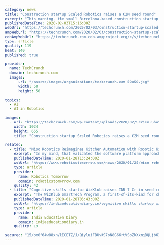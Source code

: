 ```yaml
---
category: news
title: "Construction startup Scaled Robotics raises a €2M seed round"
excerpt: "This morning, the small Barcelona-based construction startup announced that it has raised a €2 million seed investment ... both investors who share our vision of changing the industry through a combination of robotics and artificial intelligence.”"
publishedDateTime: 2020-02-03T15:16:00Z
webUrl: "https://techcrunch.com/2020/02/03/construction-startup-scaled-robotics-raises-a-e2m-seed-round/"
ampWebUrl: "https://techcrunch.com/2020/02/03/construction-startup-scaled-robotics-raises-a-e2m-seed-round/amp/"
cdnAmpWebUrl: "https://techcrunch-com.cdn.ampproject.org/c/s/techcrunch.com/2020/02/03/construction-startup-scaled-robotics-raises-a-e2m-seed-round/amp/"
type: article
quality: 119
heat: 140
published: true

provider:
  name: TechCrunch
  domain: techcrunch.com
  images:
    - url: "/assets/images/organizations/techcrunch.com-50x50.jpg"
      width: 50
      height: 50

topics:
  - AI
  - AI in Robotics

images:
  - url: "https://techcrunch.com/wp-content/uploads/2020/02/Screen-Shot-2020-02-03-at-10.09.42-AM.png?w=1024"
    width: 1024
    height: 655
    title: "Construction startup Scaled Robotics raises a €2M seed round"

related:
  - title: "Miso Robotics Reimagines Kitchen Automation with Robotic Kitchen Assistant on a Rail"
    excerpt: "In my mind, that validated the software platform approach we took in designing Flippy's brain,\" noted Dr. Ryan Sinnet, CTO of Miso Robotics. While the next generation of the product has been taking shape, the team has continued to make breakthroughs in the artificial intelligence software that powers Flippy. This has resulted in software that ..."
    publishedDateTime: 2020-01-28T13:24:00Z
    webUrl: "https://www.roboticstomorrow.com/news/2020/01/28/miso-robotics-reimagines-kitchen-automation-with-robotic-kitchen-assistant-on-a-rail/14722/"
    type: article
    provider:
      name: Robotics Tomorrow
      domain: roboticstomorrow.com
    quality: 42
  - title: "Cognitive skills startup WizKlub raises INR 7 Cr in seed round"
    excerpt: "The WizKlub SmartTech Program, a first-of-its-kind for children as young as 6 years, builds lifelong skills and confidence to create tech products by application of coding, robotics, smart devices and AI. The startup has 150+ centers in Bengaluru and has progressed 3000+ children through its programs. The company also offers HOTS and SmartTech ..."
    publishedDateTime: 2020-01-28T06:43:00Z
    webUrl: "https://indiaeducationdiary.in/cognitive-skills-startup-wizklub-raises-inr-7-cr-in-seed-round/"
    type: article
    provider:
      name: India Education Diary
      domain: indiaeducationdiary.in
    quality: 19

secured: "15/ox0f64w88xn/kECETZ/J/QiyluiFBUvRS7oN8G66rtVSbZkXxnqBQLjb63Lc0LHoUNtpgFJCMAybQoItXBCPPQau6OQXktvuHQSJheT0FQZ4MJv8U/A9lGINuyQ2O9YWQt13G9mGbBX5zpCTbo5c3UJxN7lC3s5Sw3I4k9i6CsTjhU2VXhtsU0pPhBXCaFY8pZKgK9TX0Y8yV0AhCtUCUaHYo9fSNd6pguleUxahYKp/AgwziBGDJMlq6mFHB8a8sNITNIPevkuQJMokchJG3zsw+bwDhEr1iiaTtzP2CI70mccFBlmCE8K6n8SBnkJyLP/fxDZ5i5KDFzvSYHhGW9+WEDp/IdqWoj/Vt2kVVkW5N3DVhtMas4/TgCcuqTUvJmRxR92w7c13NAsbBmrHUtL8SL217krE3O1U3CQtsmUDo3ZjRBMZW8R0OHDudlIulmsmkVz2CG6sLHbV95Qz/g47V2pQNRaVxGJE/TBE=;aw12vywr19nXY8gGhVVo1Q=="
---
```


